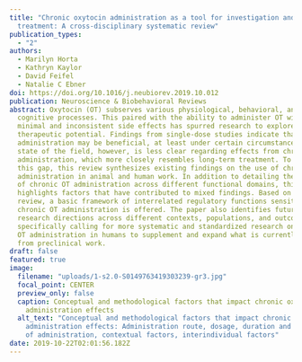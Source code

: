 ```yaml
---
title: "Chronic oxytocin administration as a tool for investigation and
  treatment: A cross-disciplinary systematic review"
publication_types:
  - "2"
authors:
  - Marilyn Horta
  - Kathryn Kaylor
  - David Feifel
  - Natalie C Ebner
doi: https://doi.org/10.1016/j.neubiorev.2019.10.012
publication: Neuroscience & Biobehavioral Reviews
abstract: Oxytocin (OT) subserves various physiological, behavioral, and
  cognitive processes. This paired with the ability to administer OT with
  minimal and inconsistent side effects has spurred research to explore its
  therapeutic potential. Findings from single-dose studies indicate that OT
  administration may be beneficial, at least under certain circumstances. The
  state of the field, however, is less clear regarding effects from chronic OT
  administration, which more closely resembles long-term treatment. To address
  this gap, this review synthesizes existing findings on the use of chronic OT
  administration in animal and human work. In addition to detailing the effects
  of chronic OT administration across different functional domains, this review
  highlights factors that have contributed to mixed findings. Based on this
  review, a basic framework of interrelated regulatory functions sensitive to
  chronic OT administration is offered. The paper also identifies future
  research directions across different contexts, populations, and outcomes,
  specifically calling for more systematic and standardized research on chronic
  OT administration in humans to supplement and expand what is currently known
  from preclinical work.
draft: false
featured: true
image:
  filename: "uploads/1-s2.0-S0149763419303239-gr3.jpg"
  focal_point: CENTER
  preview_only: false
  caption: Conceptual and methodological factors that impact chronic oxytocin
    administration effects
  alt_text: "Conceptual and methodological factors that impact chronic oxytocin
    administration effects: Administration route, dosage, duration and frequency
    of administration, contextual factors, interindividual factors"
date: 2019-10-22T02:01:56.182Z
---
```


